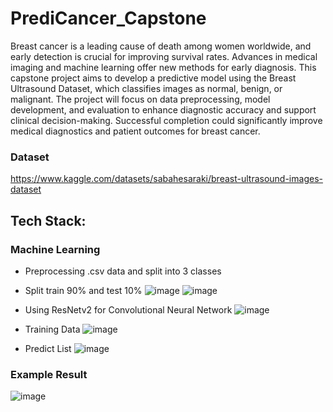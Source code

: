 # PrediCancer_Capstone

Breast cancer is a leading cause of death among women worldwide, and early detection is crucial for improving survival rates. Advances in medical imaging and machine learning offer new methods for early diagnosis. This capstone project aims to develop a predictive model using the Breast Ultrasound Dataset, which classifies images as normal, benign, or malignant. The project will focus on data preprocessing, model development, and evaluation to enhance diagnostic accuracy and support clinical decision-making. Successful completion could significantly improve medical diagnostics and patient outcomes for breast cancer.

### Dataset
https://www.kaggle.com/datasets/sabahesaraki/breast-ultrasound-images-dataset

## Tech Stack:
### Machine Learning
- Preprocessing .csv data and split into 3 classes
  
- Split train 90% and test 10%
  ![image](https://github.com/javiakbar/PrediCancer_Capstone/assets/139321188/8a5a15b0-ff6e-4477-afb7-e2facb23c6dc)
  ![image](https://github.com/javiakbar/PrediCancer_Capstone/assets/139321188/b98b8990-93c2-4e36-aaeb-eb2b67c5554f)
  
- Using ResNetv2 for Convolutional Neural Network
  ![image](https://github.com/javiakbar/PrediCancer_Capstone/assets/139321188/56f77c2e-a2b8-4c64-a538-7360ea17b09d)
  
- Training Data
  ![image](https://github.com/javiakbar/PrediCancer_Capstone/assets/139321188/39fabc9d-1255-40a1-b22d-002e5f7e03a1)
  
- Predict List
  ![image](https://github.com/javiakbar/PrediCancer_Capstone/assets/139321188/2231c5b0-277a-4d7c-9572-a27502c69cd4)

### Example Result
![image](https://github.com/javiakbar/PrediCancer_Capstone/assets/139321188/6b7b60e8-b2b0-481b-b80f-d6b7d67ace35)



